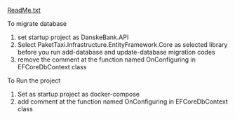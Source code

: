 [ReadMe.txt](https://github.com/Jerolivine/DanskeBank/files/7037288/ReadMe.txt)

To migrate database

1) set startup project as DanskeBank.API
2) Select PaketTaxi.Infrastructure.EntityFramework.Core as selected library before you run add-database and update-database migration codes
3) remove the comment at the function named OnConfiguring in EFCoreDbContext class

To Run the project

1) Set as startup project as docker-compose
2) add comment at the function named OnConfiguring in EFCoreDbContext class


